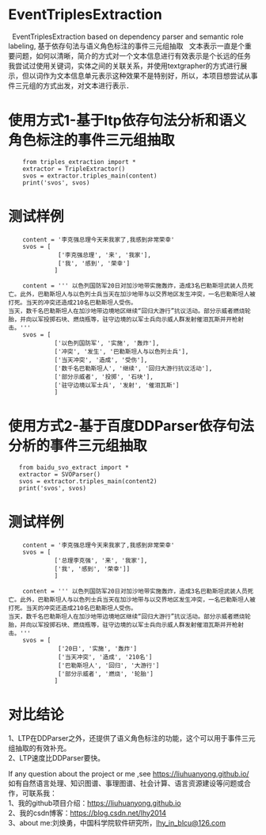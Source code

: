 # EventTriplesExtraction
&nbsp;&nbsp;EventTriplesExtraction based on dependency parser and semantic role labeling, 基于依存句法与语义角色标注的事件三元组抽取
&nbsp;&nbsp;文本表示一直是个重要问题，如何以清晰，简介的方式对一个文本信息进行有效表示是个长远的任务  
   我尝试过使用关键词，实体之间的关联关系，并使用textgrapher的方式进行展示，但以词作为文本信息单元表示这种效果不是特别好，所以，本项目想尝试从事件三元组的方式出发，对文本进行表示．

# 使用方式1-基于ltp依存句法分析和语义角色标注的事件三元组抽取

        from triples_extraction import *
        extractor = TripleExtractor()
        svos = extractor.triples_main(content)
        print('svos', svos)

# 测试样例
        content = '李克强总理今天来我家了,我感到非常荣幸'
        svos = [
                  ['李克强总理', '来', '我家'],
                  ['我', '感到', '荣幸']
                 ]

        content = ''' 以色列国防军20日对加沙地带实施轰炸，造成3名巴勒斯坦武装人员死亡。此外，巴勒斯坦人与以色列士兵当天在加沙地带与以交界地区发生冲突，一名巴勒斯坦人被打死。当天的冲突还造成210名巴勒斯坦人受伤。
    当天，数千名巴勒斯坦人在加沙地带边境地区继续“回归大游行”抗议活动。部分示威者燃烧轮胎，并向以军投掷石块、燃烧瓶等，驻守边境的以军士兵向示威人群发射催泪瓦斯并开枪射击。'''
        svos = [
                 ['以色列国防军', '实施', '轰炸'],
                 ['冲突', '发生', '巴勒斯坦人与以色列士兵'],
                 ['当天冲突', '造成', '受伤'],
                 ['数千名巴勒斯坦人', '继续', '回归大游行抗议活动'],
                 ['部分示威者', '投掷', '石块'],
                 ['驻守边境以军士兵', '发射', '催泪瓦斯']
                 ]
                 
# 使用方式2-基于百度DDParser依存句法分析的事件三元组抽取

       from baidu_svo_extract import *
       extractor = SVOParser()
       svos = extractor.triples_main(content2)
       print('svos', svos)
    
# 测试样例
        content = '李克强总理今天来我家了,我感到非常荣幸'
        svos = [
                 ['总理李克强', '来', '我家'], 
                 ['我', '感到', '荣幸']]
                 ]

        content = ''' 以色列国防军20日对加沙地带实施轰炸，造成3名巴勒斯坦武装人员死亡。此外，巴勒斯坦人与以色列士兵当天在加沙地带与以交界地区发生冲突，一名巴勒斯坦人被打死。当天的冲突还造成210名巴勒斯坦人受伤。
    当天，数千名巴勒斯坦人在加沙地带边境地区继续“回归大游行”抗议活动。部分示威者燃烧轮胎，并向以军投掷石块、燃烧瓶等，驻守边境的以军士兵向示威人群发射催泪瓦斯并开枪射击。'''
        svos = [
                  ['20日', '实施', '轰炸']
                  ['当天冲突', '造成', '210名']
                  ['巴勒斯坦人', '回归', '大游行']
                  ['部分示威者', '燃烧', '轮胎']
                 ]

# 对比结论
1、LTP在DDParser之外，还提供了语义角色标注的功能，这个可以用于事件三元组抽取的有效补充。  
2、LTP速度比DDParser要快。   


If any question about the project or me ,see https://liuhuanyong.github.io/  
如有自然语言处理、知识图谱、事理图谱、社会计算、语言资源建设等问题或合作，可联系我：    
1、我的github项目介绍：https://liuhuanyong.github.io  
2、我的csdn博客：https://blog.csdn.net/lhy2014  
3、about me:刘焕勇，中国科学院软件研究所，lhy_in_blcu@126.com  
